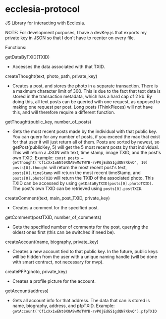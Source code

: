 # ecclesia-protocol
JS Library for interacting with Ecclesia.

NOTE: For development purposes, I have a devKey.js that exports my private key in JSON so that I don't have to reenter on every file.

Functions:

getDataByTXID(TXID)
 - Accesses the data associated with that TXID.

createThought(text, photo_path, private_key)
 - Creates a post, and stores the photo in a separate transaction.  There is a maximum character limit of 300.  This is due to the fact that text data is stored in the transaction metadata, which has a hard cap of 2 kb.  By doing this, all text posts can be queried with one request, as opposed to making one request per post.  Long posts (ThinkPieces) will not have this, and will therefore require a different function.
 
getThought(public_key, number_of_posts)
 - Gets the most recent posts made by the individual with that public key.  You can query for any number of posts, if you exceed the max that exist for that user it will just return all of them.  Posts are sorted by newest, so getPost(publicKey, 5) will get the 5 most recent posts by that individual.  This will return a JSON with text, time stamp, image TXID, and the post's own TXID.  Example: `const posts = getThought('Cf1cXx1wENt0XOA9wMoTWYB-rvP0jEdGS1gdQN7XkvQ', 10)`
`posts[0].thought` will return the most recent post's text, `posts[0].timeStamp` will return the most recent timeStamp, and `posts[0].photoTXID` will return the TXID of the associated photo.  This TXID can be accessed by using `getDataByTXID(posts[0].photoTXID)`.  The post's own TXID can be retrieved using `posts[0].postTXID`.

createComment(text, main_post_TXID, private_key)
 - Creates a comment for the specified post.

getComment(postTXID, number_of_comments)
 - Gets the specified number of comments for the post, querying the oldest ones first (this can be switched if need be).
 
createAccount(name, biography, private_key)
 - Creates a new account tied to that public key.  In the future, public keys will be hidden from the user with a unique naming handle (will be done with smart contract, not necessary for mvp).
 
 createPFP(photo, private_key)
 - Creates a profile picture for the account.

getAccount(address)
 - Gets all account info for that address.  The data that can is stored is name, biography, address, and pfpTXID.  Example: `getAccount('Cf1cXx1wENt0XOA9wMoTWYB-rvP0jEdGS1gdQN7XkvQ').pfpTXID`
